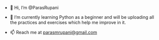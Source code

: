- 👋 Hi, I’m @ParasRupani

- 🌱 I’m currently learning Python as a beginner
      and will be uploading all the practices and exercises
      which help me improve in it.
      
- 📫 Reach me at parasmrupani@gmail.com
